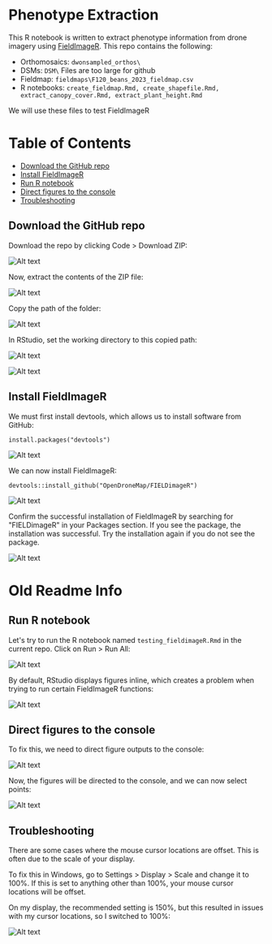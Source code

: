 # Phenotype Extraction

This R notebook is written to extract phenotype information from drone imagery using [FieldImageR](https://github.com/OpenDroneMap/FIELDimageR). This repo contains the following:

- Orthomosaics: `dwonsampled_orthos\`
- DSMs: `DSM\` Files are too large for github
- Fieldmap: `fieldmaps\F120_beans_2023_fieldmap.csv`
- R notebooks: `create_fieldmap.Rmd, create_shapefile.Rmd, extract_canopy_cover.Rmd, extract_plant_height.Rmd`

We will use these files to test FieldImageR

# Table of Contents

- [Download the GitHub repo](#download-the-github-repo)
- [Install FieldImageR](#install-fieldimager)
- [Run R notebook](#run-r-notebook)
- [Direct figures to the console](#direct-figures-to-the-console)
- [Troubleshooting](#troubleshooting)

## Download the GitHub repo

Download the repo by clicking Code > Download ZIP:

![Alt text](img/download_zip.png?raw=true "Title")

Now, extract the contents of the ZIP file:

![Alt text](img/extract_zip.png?raw=true "Title")

Copy the path of the folder:

![Alt text](img/contents_filepath.png?raw=true "Title")

In RStudio, set the working directory to this copied path:

![Alt text](img/set_wd.png?raw=true "Title")

<!-- ![Alt text](img/open_folder.png?raw=true "Title") -->

![Alt text](img/home_dir.png?raw=true "Title")

## Install FieldImageR

We must first install devtools, which allows us to install software from GitHub:

```
install.packages("devtools")
```

![Alt text](img/install_devtools.png?raw=true "Title")

We can now install FieldImageR:

```
devtools::install_github("OpenDroneMap/FIELDimageR")
```

![Alt text](img/install_fieldimageR.png?raw=true "Title")

Confirm the successful installation of FieldImageR by searching for "FIELDimageR" in your Packages section. If you see the package, the installation was successful. Try the installation again if you do not see the package.

![Alt text](img/install_confirm.png?raw=true "Title")

# Old Readme Info

## Run R notebook
<!-- 
Before running the code, we need to download the orthomosaic by [clicking here](https://data.cyverse.org/dav-anon/iplant/projects/phytooracle/season_16_sorghum_yr_2023/level_1/drone/North-Cardon-Lane-7-6-2023-orthophoto.tif). -->

<!-- Make sure that the orthomosaic is in your working directory:

![Alt text](img/ortho_working.png?raw=true "Title") -->

Let's try to run the R notebook named `testing_fieldimageR.Rmd` in the current repo. Click on Run > Run All:

![Alt text](img/run_code.png?raw=true "Title")

By default, RStudio displays figures inline, which creates a problem when trying to run certain FieldImageR functions:

![Alt text](img/error.png?raw=true "Title")

## Direct figures to the console

To fix this, we need to direct figure outputs to the console:

![Alt text](img/fix_error.png?raw=true "Title")

Now, the figures will be directed to the console, and we can now select points:

![Alt text](img/point_selection.png?raw=true "Title")

## Troubleshooting

There are some cases where the mouse cursor locations are offset. This is often due to the scale of your display. 

To fix this in Windows, go to Settings > Display > Scale and change it to 100%. If this is set to anything other than 100%, your mouse cursor locations will be offset.

On my display, the recommended setting is 150%, but this resulted in issues with my cursor locations, so I switched to 100%:

![Alt text](img/scale_setting.png?raw=true "Title")
